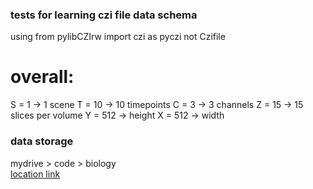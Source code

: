 ### tests for learning czi file data schema

using from pylibCZIrw import czi as pyczi
not Czifile

# overall:

S = 1 → 1 scene
T = 10 → 10 timepoints
C = 3 → 3 channels
Z = 15 → 15 slices per volume
Y = 512 → height
X = 512 → width

### data storage

mydrive > code > biology
<br/>
<a href = "https://drive.google.com/drive/folders/1Eqcssc273RVy1VwyI8_q92myCDlL4ThM?usp=drive_link">location link</a>

